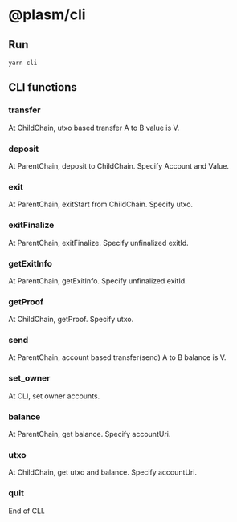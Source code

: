 # @plasm/cli

## Run
```
yarn cli
```

## CLI functions
### transfer
At ChildChain, utxo based transfer A to B value is V.

### deposit
At ParentChain, deposit to ChildChain. Specify Account and Value.

### exit
At ParentChain, exitStart from ChildChain. Specify utxo.

### exitFinalize
At ParentChain, exitFinalize. Specify unfinalized exitId.

### getExitInfo
At ParentChain, getExitInfo. Specify unfinalized exitId.

### getProof
At ChildChain, getProof. Specify utxo.

### send
At ParentChain, account based transfer(send) A to B balance is V.

### set_owner
At CLI, set owner accounts.

### balance
At ParentChain, get balance. Specify accountUri.

### utxo
At ChildChain, get utxo and balance. Specify accountUri.

### quit
End of CLI.